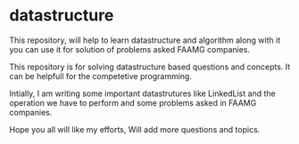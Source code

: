 # datastructure
This repository, will help to learn datastructure and algorithm along with it you can use it for solution of problems asked FAAMG companies.

This repository is for solving datastructure based questions and concepts.
It can be helpfull for the competetive programming.

Intially, I am writing some important datastrutures like LinkedList and the operation we have to perform and 
some problems asked in FAAMG companies.

Hope you all will like my efforts, Will add more questions and topics.